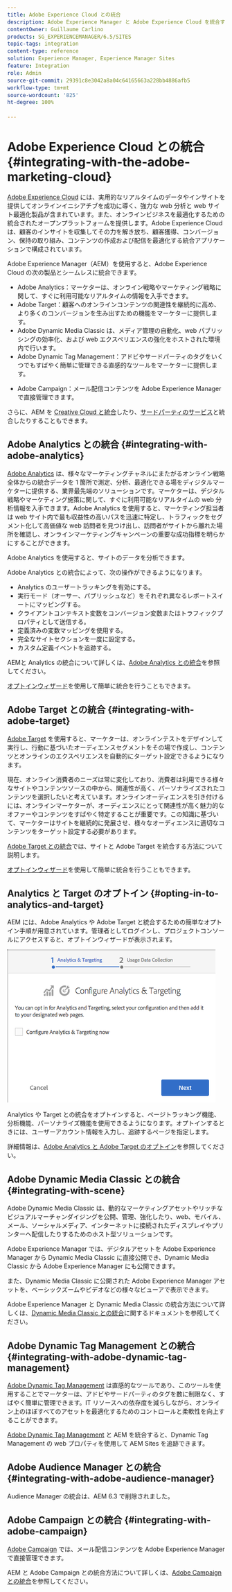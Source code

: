 ```yaml
---
title: Adobe Experience Cloud との統合
description: Adobe Experience Manager と Adobe Experience Cloud を統合する方法について説明します。
contentOwner: Guillaume Carlino
products: SG_EXPERIENCEMANAGER/6.5/SITES
topic-tags: integration
content-type: reference
solution: Experience Manager, Experience Manager Sites
feature: Integration
role: Admin
source-git-commit: 29391c8e3042a8a04c64165663a228bb4886afb5
workflow-type: tm+mt
source-wordcount: '825'
ht-degree: 100%

---
```


# Adobe Experience Cloud との統合{#integrating-with-the-adobe-marketing-cloud}

[Adobe Experience Cloud](https://business.adobe.com/products/marketing-cloud/main.html?lang=ja) には、実用的なリアルタイムのデータやインサイトを提供してオンラインイニシアチブを成功に導く、強力な web 分析と web サイト最適化製品が含まれています。また、オンラインビジネスを最適化するための統合されたオープンプラットフォームを提供します。Adobe Experience Cloud は、顧客のインサイトを収集してその力を解き放ち、顧客獲得、コンバージョン、保持の取り組み、コンテンツの作成および配信を最適化する統合アプリケーションで構成されています。

Adobe Experience Manager（AEM）を使用すると、Adobe Experience Cloud の次の製品とシームレスに統合できます。

* Adobe Analytics：マーケターは、オンライン戦略やマーケティング戦略に関して、すぐに利用可能なリアルタイムの情報を入手できます。
* Adobe Target：顧客へのオンラインコンテンツの関連性を継続的に高め、より多くのコンバージョンを生み出すための機能をマーケターに提供します。
* Adobe Dynamic Media Classic は、メディア管理の自動化、web パブリッシングの効率化、および web エクスペリエンスの強化をホストされた環境内で行います。
* Adobe Dynamic Tag Management：アドビやサードパーティのタグをいくつでもすばやく簡単に管理できる直感的なツールをマーケターに提供します。
<!-- Search&Promote is end of life as of September 1, 2022 * Adobe Search&Promote gives marketers the ability to control and optimize the search results on their sites. -->
* Adobe Campaign：メール配信コンテンツを Adobe Experience Manager で直接管理できます。

さらに、AEM を [Creative Cloud と統合](/help/assets/aem-cc-integration-best-practices.md)したり、[サードパーティのサービス](/help/sites-administering/third-party-services.md)と統合したりすることもできます。

## Adobe Analytics との統合 {#integrating-with-adobe-analytics}

[Adobe Analytics](https://business.adobe.com/products/analytics/adobe-analytics.html?lang=ja) は、様々なマーケティングチャネルにまたがるオンライン戦略全体からの統合データを 1 箇所で測定、分析、最適化できる場をディジタルマーケターに提供する、業界最先端のソリューションです。マーケターは、デジタル戦略やマーケティング施策に関して、すぐに利用可能なリアルタイムの web 分析情報を入手できます。Adobe Analytics を使用すると、マーケティング担当者は web サイト内で最も収益性の高いパスを迅速に特定し、トラフィックをセグメント化して高価値な web 訪問者を見つけ出し、訪問者がサイトから離れた場所を確認し、オンラインマーケティングキャンペーンの重要な成功指標を明らかにすることができます。

Adobe Analytics を使用すると、サイトのデータを分析できます。

Adobe Analytics との統合によって、次の操作ができるようになります。

* Analytics のユーザートラッキングを有効にする。
* 実行モード（オーサー、パブリッシュなど）をそれぞれ異なるレポートスイートにマッピングする。
* クライアントコンテキスト変数をコンバージョン変数またはトラフィックプロパティとして送信する。
* 定義済みの変数マッピングを使用する。
* 完全なサイトセクションを一度に設定する。
* カスタム定義イベントを追跡する。

AEMと Analytics の統合について詳しくは、[Adobe Analytics との統合](/help/sites-administering/adobeanalytics.md)を参照してください。

[オプトインウィザード](/help/sites-administering/opt-in.md)を使用して簡単に統合を行うこともできます。

## Adobe Target との統合 {#integrating-with-adobe-target}

[Adobe Target](https://business.adobe.com/products/target/adobe-target.html?lang=ja) を使用すると、マーケターは、オンラインテストをデザインして実行し、行動に基づいたオーディエンスセグメントをその場で作成し、コンテンツとオンラインのエクスペリエンスを自動的にターゲット設定できるようになります。

現在、オンライン消費者のニーズは常に変化しており、消費者は利用できる様々なサイトやコンテンツソースの中から、関連性が高く、パーソナライズされたコンテンツを選択したいと考えています。オンラインオーディエンスを引き付けるには、オンラインマーケターが、オーディエンスにとって関連性が高く魅力的なオファーやコンテンツをすばやく特定することが重要です。この知識に基づいて、マーケターはサイトを継続的に発展させ、様々なオーディエンスに適切なコンテンツをターゲット設定する必要があります。

[Adobe Target との統合](/help/sites-administering/target.md)では、サイトと Adobe Target を統合する方法について説明します。

[オプトインウィザード](/help/sites-administering/opt-in.md)を使用して簡単に統合を行うこともできます。

## Analytics と Target のオプトイン {#opting-in-to-analytics-and-target}

AEM には、Adobe Analytics や Adobe Target と統合するための簡単なオプトイン手順が用意されています。管理者としてログインし、プロジェクトコンソールにアクセスすると、オプトインウィザードが表示されます。

![chlimage_1-107](assets/chlimage_1-107a.png)

Analytics や Target との統合をオプトインすると、ページトラッキング機能、分析機能、パーソナライズ機能を使用できるようになります。オプトインするときには、ユーザーアカウント情報を入力し、追跡するページを指定します。

詳細情報は、[Adobe Analytics と Adobe Target のオプトイン](/help/sites-administering/opt-in.md)を参照してください。

## Adobe Dynamic Media Classic との統合 {#integrating-with-scene}

Adobe Dynamic Media Classic は、動的なマーケティングアセットやリッチなビジュアルマーチャンダイジングを公開、管理、強化したり、web、モバイル、メール、ソーシャルメディア、インターネットに接続されたディスプレイやプリンターへ配信したりするためのホスト型ソリューションです。

Adobe Experience Manager では、デジタルアセットを Adobe Experience Manager から Dynamic Media Classic に直接公開でき、Dynamic Media Classic から Adobe Experience Manager にも公開できます。

また、Dynamic Media Classic に公開された Adobe Experience Manager アセットを、ベーシックズームやビデオなどの様々なビューアで表示できます。

Adobe Experience Manager と Dynamic Media Classic の統合方法について詳しくは、[Dynamic Media Classic との統合](/help/sites-administering/scene7.md)に関するドキュメントを参照してください。

## Adobe Dynamic Tag Management との統合 {#integrating-with-adobe-dynamic-tag-management}

[Adobe Dynamic Tag Management](https://business.adobe.com/products/experience-platform/adobe-experience-platform.html?lang=ja) は直感的なツールであり、このツールを使用することでマーケターは、アドビやサードパーティのタグを数に制限なく、すばやく簡単に管理できます。IT リソースへの依存度を減らしながら、オンライン上のほぼすべてのアセットを最適化するためのコントロールと柔軟性を向上することができます。

[Adobe Dynamic Tag Management](/help/sites-administering/dtm.md) と AEM を統合すると、Dynamic Tag Management の web プロパティを使用して AEM Sites を追跡できます。

## Adobe Audience Manager との統合 {#integrating-with-adobe-audience-manager}

Audience Manager の統合は、AEM 6.3 で削除されました。

<!-- Search&Promote is end of life as of September 1, 2022 ## Integrating with Search&Promote {#integrating-with-search-promote} -->

<!-- Search&Promote is end of life as of September 1, 2022 Adobe Search&Promote enables marketers to optimizehow visitors browse, find, compare, and select relevant products and content on web and mobile sites. Businesses can easily promote priority items based on business objectives and visitor intent, and automate merchandising and promotions activity via KPI-based triggers or metrics. -->

<!-- Search&Promote is end of life as of September 1, 2022 Adobe Search&Promote is a reliable and scalable hosted site search application, capable of scaling to millions of pages or products, for heavily visited online businesses ranging from retail to news sites. It offers unprecedented levels of marketer control and metrics-based relevance. -->

<!-- Search&Promote is end of life as of September 1, 2022 For information about integrating AEM and Search&Promote, see [Integrating with Adobe Search&Promote](/help/sites-administering/search-and-promote.md). -->

## Adobe Campaign との統合 {#integrating-with-adobe-campaign}

[Adobe Campaign](https://business.adobe.com/products/campaign/adobe-campaign.html?lang=ja) では、メール配信コンテンツを Adobe Experience Manager で直接管理できます。

AEM と Adobe Campaign との統合方法について詳しくは、[Adobe Campaign との統合](/help/sites-administering/campaignstandard.md)を参照してください。